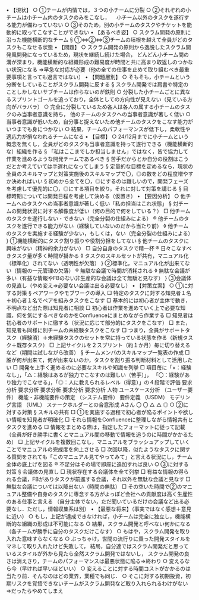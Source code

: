 
 • 【現状】
		○ ①チームが内情では，３つの小チームに分裂
		○ ②それぞれの小チームは小チーム内のタスクのみをこなし，
　小チーム以外のタスクを遂行する能力が備わっていない
		○ ③そのため，別の小チームのタスクやチケットを能動的に取ってこなすことができない
	• 【あるべき姿】
		○ スクラム開発の原則に沿った機能横断的なチーム
			§ ①⇔②⇔③チームの垣根を越えて全員がどのタスクもこなせる状態
	• 【問題】
		○ スクラム開発の原則から逸脱したスクラム開発風開発になっているため，現状を継続し続けた場合，
どんどん小チーム間の溝が深まり，機能横断的な組織形成の難易度が時間と共に高まり取返しのつかない状況になる
⇒早急な対応が必要（他の全ての仕事を止めて取り組むべき最重要事項と言っても過言ではない）
	• 【問題層別】
		○ そもそも，小チームという分断をしていることがスクラム開発に反する
			§ スクラム開発では肩書や特定のことしかしないサブチームは作らないのが鉄則
		○ 分裂した小チームごとに異なるスプリントゴールを追っており，全体としての方向性が見えない（見ている方向がバラバラ）
		○ 完全に分裂しているため各人は各人の属する小チームのタスクのみ当事者意識を持ち，
他のチームのタスクへの当事者意識が著しく低い
		○ 当事者意識が低いため，自分事と捉えないため他チームのタスクをこなす能力がいつまでも身につかない
		○ 結果，チームのパフォーマンスが低下し，柔軟性や適応力が損なわれるチームになる
	• 【目標】
		○ 24/12月までに小チームという概念を無くし，全員がどのタスクも当事者意識を持って遂行できる（機能横断的な）組織を作る
			§ 「私はここまでしか担当しません」ではなく，皆で協力して作業を進めるような開発チームであるべき
			§ 苦手だからとか自分の役割はこうだとか考えていては手遅れになってしまう
			§ 定量的な目標を定めるなら，現状の全員のスキルマップと対策実施後のスキルマップで〇，◎の数をどの程度増やすか決めればいい
			§ 初めから全てを〇，◎にするのは難しいので，開発フェーズを考慮して優先的に〇，◎にする項目を絞り，それに対して対策を講じる
			§ 目標時期については開発日程を考慮して決める（仮置き）
	• 【要因分析】
		○ 他チームへのタスクへの当事者意識が著しく低い「私の担当はこれ状態」
			§ 対チームの開発状況に対する解像度が低い（何の目的で何をしている？）
				□ 他チームのタスクを遂行しない・できない（完全分裂の仕組みによる）
					® 他チームのタスクを遂行できる能力がない（経験していないのだから当たり前）
						◊ 他チームのタスクを実施する経験が少ない，もしくは，ない（完全分裂の仕組みによる）
							} ①機能横断的にタスク割り振りや役割分担をしてない
			§ 他チームのタスクに興味がない（精神的余力がない）
				□ 自分自身のタスクで精一杯
					® 日々こなすべきタスク量が多く時間が掛かる
						◊ タスクのスキルセットが共有，マニュアル化（標準化）されてない（透明性が欠落）
							} ②標準化，マニュアル化が出来てない（情報の一元管理の欠落）
					® 無駄な会議で時間が消耗される
						◊ 無駄な会議が多い（有益な情報やFBのない非生産的な会議は全て無駄と見なす）
							} ③会議体の見直し（やめ変え⇒必要ない会議は出る必要なし）
	• 【対策立案】
		○ ①に対する対策
			§ ペアワークやモブワークの導入
				□ 特定のタスクに対する知見者１名＋初心者１名でペアを組みタスクをこなす
				□ 基本的には初心者が主体で動き，不明点など出た際は知見者に相談
				□ 初心者は作業を進めていく上で必要な知識，何を気にするべきなのかをConfluenceにまとめながら作業する
				□ 知見者は初心者のサポートに徹する（状況に応じて部分的にタスクをこなす）
				□ また，知見者も同様に別チームの未経験タスクをこなす
				□ つまり，全員がサポートタスク（経験済）＋未経験タスクのセットを常に持っている状態を作る（新規タスク＋既存タスク）
				□ 上記サイクルを２スプリント（約１か月）毎に切り替えるなど（期間は試しながら改善）
			§ チームメンバのスキルマップ一覧表の作成
				□ 誰が何が出来て，何が出来ないのか，タスクを割り振る判断材料として活用したい
				□ 開発を上手く進めるのに必要なスキルや知識を列挙
				□ 項目毎に「×：経験なし」，「△：経験はあるが独力でこなすのは難しい（苦手）」，
「〇：経験があり独力でこなせる」，「◎：人に教えられるレベル（得意）」の４段階で評価
					要求分析	要求分析	要求分析	要求分析	要求分析
				人物	ユースケース分析
（ユーザー要件）	機能・非機能要件の策定
（システム要件）	要件定義
（USDM）	モデリング言語
（UML）	ステークホルダーとの合意形成
				Aさん	〇	〇	△	△	◎
		○ ②に対する対策
			§ スキルの共有
				□ ①を実施する過程で初心者が陥るポイントや欲しい情報を知見者が明確化
				□ それら情報をConfluenceに整理しながら情報共有とタスクを進める
				□ 情報をまとめる際は，指定したフォーマットに従って記載
（全員が好き勝手に書くとマニュアル間の移動で情報を追うのに時間がかかるため）
				□ 上記サイクルを複数回こなし，マニュアルをブラッシュアップしていくことでマニュアルの完成度を向上させる
				□ 次回以降，似たようなタスクに関する質問をされても「このマニュアル見てやってみて」と言える状況にし，チーム全体の底上げを図る
					® 不足分はその場で即座に追加すれば良い
		○ ③に対する対策
			§ 会議体の見直し
				□ 現状存在する会議体を全て列挙
				□ 有益な情報の得られる会議，FBがありタスクが前進する会議，それ以外を無駄な会議と見なす
				□ 無駄な会議については以降出ない（時間の無駄）
				□ その空いた時間で②のマニュアル整備や自身のタスクに専念する方がよっぽど会社への貢献度は高く生産性のある仕事と言える
（自分主体でない，ただ聞いているだけの会議など出る必要なし．ただし，情報収集系は別）
	• 【最悪な将来】（事実ではなく感想＋意見に近い）
		○ もし，上記が達成できなければ，小チームは完全に独立し，機能横断的な組織の形成は不可能になる
		○ 結果，スクラム開発と呼べない何かになる（各チームが勝手に自分のタスクだけこなす）
		○ もはや，スクラム開発を取り入れた意味すらなくなる
		○ ぶっちゃけ，世間の流行りに乗った開発スタイルをマネして取り入れたけど失敗して，
結局，自分達ではスクラム開発だと思っているスタイルが外から見たら全然スクラム開発ではないし，
スクラム開発の良さは消えさり，チームのパフォーマンスは最悪状態に陥る⇒終わり
		○ 変えるなら今（早ければ早いほどいい）
		○ 変えることに対する時間コストがかかるのは当たり前．そんなのはどの業界，業種でも同じ．
		○ そこに対する初期投資，初期リスクを覚悟できないチームがスクラム開発など取り入れられるわけがない
⇒だったらやめてしまえ
